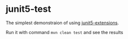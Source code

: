 # junit5-test
The simplest demonstraion of using [junit5-extensions](https://github.com/bvfalcon/junit5-extensions).

Run it with command `mvn clean test` and see the results
